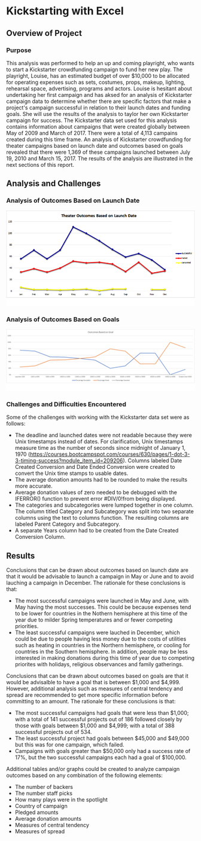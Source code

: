 # Kickstarting with Excel 
## Overview of Project 
### Purpose
This analysis was performed to help an up and coming playright, who wants to start a Kickstarter crowdfunding campaign to fund her new play. The playright, Louise, has an estimated budget of over $10,000 to be allocated for operating expenses such as sets, costumes, props, makeup, lighting, rehearsal space, advertising, programs and actors. Louise is hesitant about undertaking her first campaign and has aksed for an analysis of Kickstarter campaign data to determine whether there are specific factors that make a project's campaign successful in relation to their launch dates and funding goals. She will use the results of the analysis to taylor her own Kickstarter campaign for success. The Kickstarter data set used for this analysis contains information about campaigns that were created globally between May of 2009 and March of 2017. There were a total of 4,113 campains created during this time frame. An analysis of Kickstarter crowdfunding for theater campaigns based on launch date and outcomes based on goals revealed that there were 1,369 of these campaigns launched between July 19, 2010 and March 15, 2017. The results of the analysis are illustrated in the next sections of this report.   
## Analysis and Challenges
### Analysis of Outcomes Based on Launch Date
![Theater Outcomes vs Launch](https://github.com/LleeMcD/Kickstarter-Analysis/blob/main/Resources/Theater_Outcomes_vs_Launch.png)

### Analysis of Outcomes Based on Goals
![Outcomes vs Goals](https://github.com/LleeMcD/Kickstarter-Analysis/blob/main/Resources/Outcomes_vs_Goals.png)
### Challenges and Difficulties Encountered
Some of the challenges with working with the Kickstarter data set were as follows:
- The deadline and launched dates were not readable because they were Unix timestamps instead of dates. For clarification, Unix timestamps measure time as the number of seconds since midnight of January 1, 1970 (https://courses.bootcampspot.com/courses/630/pages/1-dot-3-3-timing-success?module_item_id=209206). Columns labeled Date Created Conversion and Date Ended Conversion were created to convert the Unix time stamps to usable dates. 
- The average donation amounts had to be rounded to make the results more accurate.
- Average donation values of zero needed to be debugged with the IFERROR() function to prevent error #DIV/0!from being displayed. 
- The categories and subcategories were lumped together in one column. The column titled Category and Subcategory was split into two separate columns using the text to columns function. The resulting columns are labeled Parent Category and Subcategory.
- A separate Years column had to be created from the Date Created Conversion Column.

## Results
Conclusions that can be drawn about outcomes based on launch date are that it would be advisable to launch a campaign in May or June and to avoid lauching a campaign in December. The rationale for these conclusions is that:
- The most successful campaigns were launched in May and June, with May having the most successes. This could be because expenses tend to be lower for countries in the Nothern hemisphere at this time of the year due to milder Spring temperatures and or fewer competing priorities.
- The least successful campaigns were lauched in December, which could be due to people having less money due to the costs of utilities such as heating in countries in the Northern hemisphere, or cooling for countries in the Southern hemisphere. In addition, people may be less interested in making donations during this time of year due to competing priorites with holidays, religious observances and family gatherings. 

Conclusions that can be drawn about outcomes based on goals are that it would be advisalble to have a goal that is between $1,000 and $4,999. However, additional analysis such as measures of central tendency and spread are recommended to get more specific information before committing to an amount. The rationale for these conclusions is that:
- The most successful campaigns had goals that were less than $1,000; with a total of 141 successful projects out of 186 followed closely by those with goals between $1,000 and $4,999; with a total of 388 successful projects out of 534.
- The least successful project had goals between $45,000 and $49,000 but this was for one campaign, which failed.
- Campaigns with goals greater than $50,000 only had a success rate of 17%, but the two successful campaigns each had a goal of $100,000.

Additional tables and/or graphs could be created to analyze campaign outcomes based on any combination of the following elements:
- The number of backers
- The number staff picks
- How many plays were in the spotlight
- Country of campaign
- Pledged amounts
- Average donation amounts
- Measures of central tendency 
- Measures of spread


